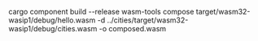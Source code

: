 cargo component build --release
wasm-tools compose target/wasm32-wasip1/debug/hello.wasm -d ../cities/target/wasm32-wasip1/debug/cities.wasm -o composed.wasm

